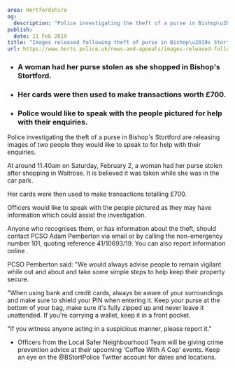 ```yaml
area: Hertfordshire
og:
  description: "Police investigating the theft of a purse in Bishop\u2019s Stortford are releasing images of two people they would like to speak to for help with their enquiries."
publish:
  date: 11 Feb 2019
title: "Images released following theft of purse in Bishop\u2019s Stortford"
url: https://www.herts.police.uk/news-and-appeals/images-released-following-theft-of-purse-in-bishops-stortford-2532a
```

* ### A woman had her purse stolen as she shopped in Bishop's Stortford.

 * ### Her cards were then used to make transactions worth £700.

 * ### Police would like to speak with the people pictured for help with their enquiries.

Police investigating the theft of a purse in Bishop's Stortford are releasing images of two people they would like to speak to for help with their enquiries.

At around 11.40am on Saturday, February 2, a woman had her purse stolen after shopping in Waitrose. It is believed it was taken while she was in the car park.

Her cards were then used to make transactions totalling £700.

Officers would like to speak with the people pictured as they may have information which could assist the investigation.

Anyone who recognises them, or has information about the theft, should contact PCSO Adam Pemberton via email or by calling the non-emergency number 101, quoting reference 41/10693/19. You can also report information online _._

PCSO Pemberton said: "We would always advise people to remain vigilant while out and about and take some simple steps to help keep their property secure.

"When using bank and credit cards, always be aware of your surroundings and make sure to shield your PIN when entering it. Keep your purse at the bottom of your bag, make sure it's fully zipped up and never leave it unattended. If you're carrying a wallet, keep it in a front pocket.

"If you witness anyone acting in a suspicious manner, please report it."

 * Officers from the Local Safer Neighbourhood Team will be giving crime prevention advice at their upcoming 'Coffee With A Cop' events. Keep an eye on the @BStortPolice Twitter account for dates and locations.
